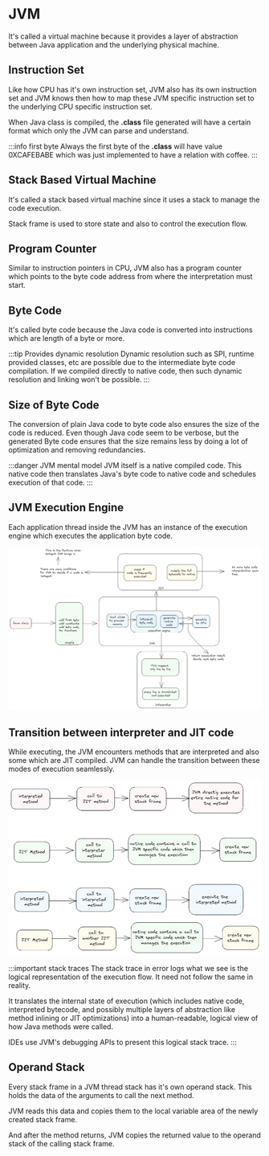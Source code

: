 # JVM

It's called a virtual machine because it provides a layer of abstraction between Java application and the underlying physical machine.

## Instruction Set

Like how CPU has it's own instruction set, JVM also has its own instruction set and
JVM knows then how to map these JVM specific instruction set to the underlying CPU specific instruction set.

When Java class is compiled, the **.class** file generated will have a certain format which only the JVM can parse and understand.

:::info first byte
Always the first byte of the **.class** will have value 0XCAFEBABE
which was just implemented to have a relation with coffee.
:::

## Stack Based Virtual Machine

It's called a stack based virtual machine since it uses a stack to manage the code execution.

Stack frame is used to store state and also to control the execution flow.

## Program Counter

Similar to instruction pointers in CPU,
JVM also has a program counter which points to the byte code address from where the interpretation must start.

## Byte Code

It's called byte code because the Java code is converted into instructions which are length of a byte or more.

:::tip Provides dynamic resolution
Dynamic resolution such as SPI, runtime provided classes, etc are possible due to the intermediate byte code compilation.
If we compiled directly to native code, then such dynamic resolution and linking won't be possible.
:::

## Size of Byte Code

The conversion of plain Java code to byte code also ensures the size of the code is reduced.
Even though Java code seem to be verbose, but the generated Byte code ensures that the size remains less by doing a lot of optimization
and removing redundancies.

:::danger JVM mental model
JVM itself is a native compiled code.
This native code then translates Java's byte code to native code and
schedules execution of that code.
:::

## JVM Execution Engine

Each application thread inside the JVM has an instance of the execution engine which
executes the application byte code.

![execution engine](../../static/img/jvm-execution-engine.excalidraw.png)

## Transition between interpreter and JIT code

While executing, the JVM encounters methods that are interpreted and also some which are JIT compiled.
JVM can handle the transition between these modes of execution seamlessly.

![execution mode transition](../../static/img/jvm-execution-transition.excalidraw.png)

:::important stack traces
The stack trace in error logs what we see is the logical representation of the execution flow.
It need not follow the same in reality.

It translates the internal state of execution (which includes native code, interpreted bytecode,
and possibly multiple layers of abstraction like method inlining or JIT optimizations) into a human-readable,
logical view of how Java methods were called.

IDEs use JVM's debugging APIs to present this logical stack trace.
:::

## Operand Stack

Every stack frame in a JVM thread stack has it's own operand stack.
This holds the data of the arguments to call the next method.

JVM reads this data and copies them to the local variable area of the newly created stack frame.

And after the method returns, JVM copies the returned value to the operand stack of the calling stack frame.
